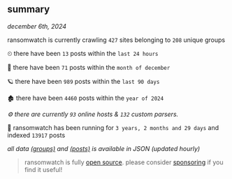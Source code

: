 
## summary
_december 6th, 2024_

ransomwatch is currently crawling `427` sites belonging to `208` unique groups

⏲ there have been `13` posts within the `last 24 hours`

🦈 there have been `71` posts within the `month of december`

🪐 there have been `989` posts within the `last 90 days`

🏚 there have been `4460` posts within the `year of 2024`

_⚙️ there are currently `93` online hosts & `132` custom parsers._

🦕 ransomwatch has been running for `3 years, 2 months and 29 days` and indexed `13917` posts

_all data  [(groups)](http://ransomwhat.telemetry.ltd/groups) and [(posts)](http://ransomwhat.telemetry.ltd/posts) is available in JSON (updated hourly)_

> ransomwatch is fully [open source](https://github.com/joshhighet/ransomwatch#ransomwatch--). please consider [sponsoring](https://github.com/sponsors/joshhighet) if you find it useful!
